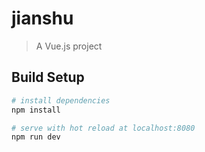 # jianshu

> A Vue.js project

## Build Setup

``` bash
# install dependencies
npm install

# serve with hot reload at localhost:8080
npm run dev


